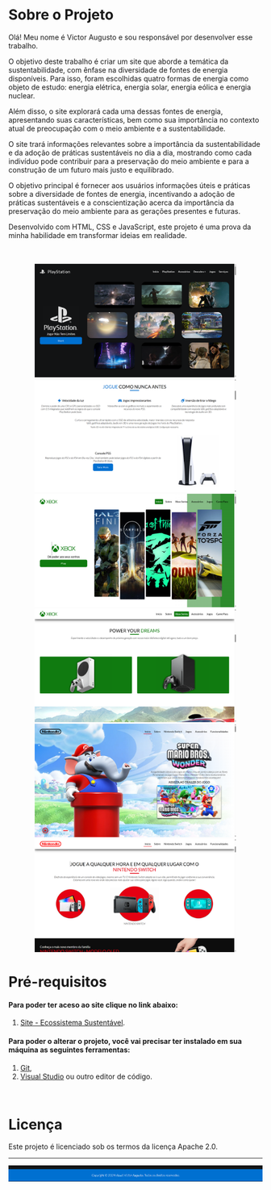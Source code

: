# Sobre o  Projeto 

Olá! Meu nome é Victor Augusto e sou responsável por desenvolver esse trabalho. 

O objetivo deste trabalho é criar um site que aborde a temática da sustentabilidade, com ênfase na diversidade de fontes de energia disponíveis. Para isso, foram escolhidas quatro formas de energia como objeto de estudo: energia elétrica, energia solar, energia eólica e energia nuclear.

Além disso, o site explorará cada uma dessas fontes de energia, apresentando suas características, bem como sua importância no contexto atual de preocupação com o meio ambiente e a sustentabilidade.

O site trará informações relevantes sobre a importância da sustentabilidade e da adoção de práticas sustentáveis no dia a dia, mostrando como cada indivíduo pode contribuir para a preservação do meio ambiente e para a construção de um futuro mais justo e equilibrado.

O objetivo principal é fornecer aos usuários informações úteis e práticas sobre a diversidade de fontes de energia, incentivando a adoção de práticas sustentáveis e a conscientização acerca da importância da preservação do meio ambiente para as gerações presentes e futuras.

Desenvolvido com HTML, CSS e JavaScript, este projeto é uma prova da minha habilidade em transformar ideias em realidade.

</br>
</br>

<div align="center">
<img src="https://github.com/VictorAugustoRodriguesGomes/Projeto_Fenix/blob/main/Site%20Xbox/src/img/base/img%20do%20projeto%20para%20o%20GitHub/P1.png?raw=true" width="400"/>

<img src="https://github.com/VictorAugustoRodriguesGomes/Projeto_Fenix/blob/main/Site%20Xbox/src/img/base/img%20do%20projeto%20para%20o%20GitHub/P2.png?raw=true" width="400"/>

<img src="https://github.com/VictorAugustoRodriguesGomes/Projeto_Fenix/blob/main/Site%20Xbox/src/img/base/img%20do%20projeto%20para%20o%20GitHub/P3.png?raw=true" width="400"/>

<img src="https://github.com/VictorAugustoRodriguesGomes/Projeto_Fenix/blob/main/Site%20Xbox/src/img/base/img%20do%20projeto%20para%20o%20GitHub/P4.png?raw=true" width="400"/>

<img src="https://github.com/VictorAugustoRodriguesGomes/Projeto_Fenix/blob/main/Site%20Xbox/src/img/base/img%20do%20projeto%20para%20o%20GitHub/P5.png?raw=true" width="400"/>

<img src="https://github.com/VictorAugustoRodriguesGomes/Projeto_Fenix/blob/main/Site%20Xbox/src/img/base/img%20do%20projeto%20para%20o%20GitHub/P6.png?raw=true" width="400"/>

</div>

# Pré-requisitos
#### Para poder ter aceso ao site clique no link abaixo: 
1. [Site - Ecossistema Sustentável](https://ecossistema-sustentavel.netlify.app/).
#### Para poder o alterar o projeto, você vai precisar ter instalado em sua máquina as seguintes ferramentas:
1. [Git](https://git-scm.com),
2. [Visual Studio](https://code.visualstudio.com/) ou outro editor de código.

</br>

# Licença

Este projeto é licenciado sob os termos da licença Apache 2.0.

---------

<img src="https://github.com/VictorAugustoRodriguesGomes/Projeto_Fenix/blob/main/Site%20Xbox/src/img/base/img%20do%20projeto%20para%20o%20GitHub/P9.png?raw=true"/>
